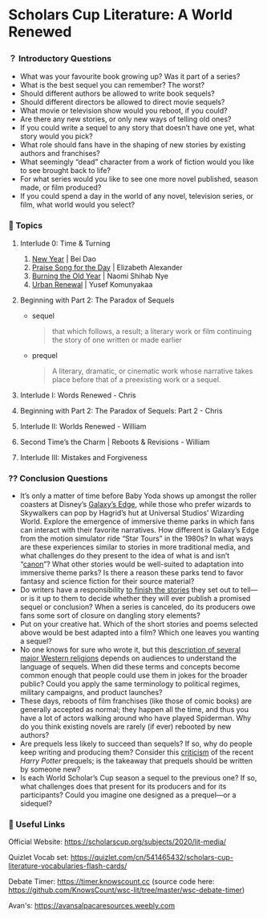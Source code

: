 # Scholars Cup Literature: A World Renewed

### ？ Introductory Questions

- What was your favourite book growing up? Was it part of a series?
- What is the best sequel you can remember? The worst?
- Should different authors be allowed to write book sequels?
- Should different directors be allowed to direct movie sequels?
- What movie or television show would you reboot, if you could?
- Are there any new stories, or only new ways of telling old ones?
- If you could write a sequel to any story that doesn’t have one yet, what story would you pick?
- What role should fans have in the shaping of new stories by existing authors and franchises?
- What seemingly “dead” character from a work of fiction would you like to see brought back to life?
- For what series would you like to see one more novel published, season made, or film produced?
- If you could spend a day in the world of any novel, television series, or film, what world would you select?

### 📌 Topics

1. Interlude 0: Time & Turning

    1. [New Year](./poetry/newyear.md) | Bei Dao
    2. [Praise Song for the Day](./poetry/praise-song.md) | Elizabeth Alexander
    3. [Burning the Old Year](./poetry/burning-the-oldyear.md) | Naomi Shihab Nye
    4. [Urban Renewal](./poetry/urban-renewal.md) | Yusef Komunyakaa

2. Beginning with Part 2: The Paradox of Sequels

    - sequel

        > that which follows, a result; a literary work or film continuing the story of one written or made earlier

    - prequel

        > A literary, dramatic, or cinematic work whose narrative takes place before that of a preexisting work or a sequel.

3. Interlude I: Words Renewed - Chris

4. Beginning with Part 2: The Paradox of Sequels: Part 2 - Chris

5. Interlude II: Worlds Renewed - William

6. Second Time’s the Charm | Reboots & Revisions - William

7. Interlude III: Mistakes and Forgiveness

### ⁇ Conclusion Questions

- It’s only a matter of time before Baby Yoda shows up amongst the roller coasters at Disney’s [Galaxy’s Edge](https://www.space.com/40842-star-wars-galaxy-edge-theme-park.html), while those who prefer wizards to Skywalkers can pop by Hagrid’s hut at Universal Studios’ Wizarding World. Explore the emergence of immersive theme parks in which fans can interact with their favorite narratives. How different is Galaxy’s Edge from the motion simulator ride “Star Tours” in the 1980s? In what ways are these experiences similar to stories in more traditional media, and what challenges do they present to the idea of what is and isn’t “[canon](https://www.polygon.com/star-wars/2019/5/30/18645775/star-wars-land-disneyland-story-canon-galaxys-edge)”? What other stories would be well-suited to adaptation into immersive theme parks? Is there a reason these parks tend to favor fantasy and science fiction for their source material?
- Do writers have a responsibility [to finish the stories](https://www.theatlantic.com/entertainment/archive/2019/05/george-r-r-martin-song-of-ice-and-fire-books-game-of-thrones-ending/589903/) they set out to tell—or is it up to them to decide whether they will ever publish a promised sequel or conclusion? When a series is canceled, do its producers owe fans some sort of closure on dangling story elements?
- Put on your creative hat. Which of the short stories and poems selected above would be best adapted into a film? Which one leaves you wanting a sequel?
- No one knows for sure who wrote it, but this [description of several major Western religions](https://innoculous.com/2016/08/explain-religions-abraham-hollywood-generation/) depends on audiences to understand the language of sequels. When did these terms and concepts become common enough that people could use them in jokes for the broader public? Could you apply the same terminology to political regimes, military campaigns, and product launches?
- These days, reboots of film franchises (like those of comic books) are generally accepted as normal; they happen all the time, and thus you have a lot of actors walking around who have played Spiderman. Why do you think existing novels are rarely (if ever) rebooted by new authors?
- Are prequels less likely to succeed than sequels? If so, why do people keep writing and producing them? Consider this [criticism](https://www.indiewire.com/2018/11/fantastic-beasts-reveals-j-k-rowling-has-the-same-problem-george-lucas-did-analysis-1202022503/) of the recent *Harry Potter* prequels; is the takeaway that prequels should be written by someone new?
- Is each World Scholar’s Cup season a sequel to the previous one? If so, what challenges does that present for its producers and for its participants? Could you imagine one designed as a prequel—or a sidequel?

### 🔗 Useful Links

Official Website: https://scholarscup.org/subjects/2020/lit-media/

Quizlet Vocab set: https://quizlet.com/cn/541465432/scholars-cup-literature-vocabularies-flash-cards/

Debate Timer: https://timer.knowscount.cc (source code here: https://github.com/KnowsCount/wsc-lit/tree/master/wsc-debate-timer)

Avan's: https://avansalpacaresources.weebly.com


